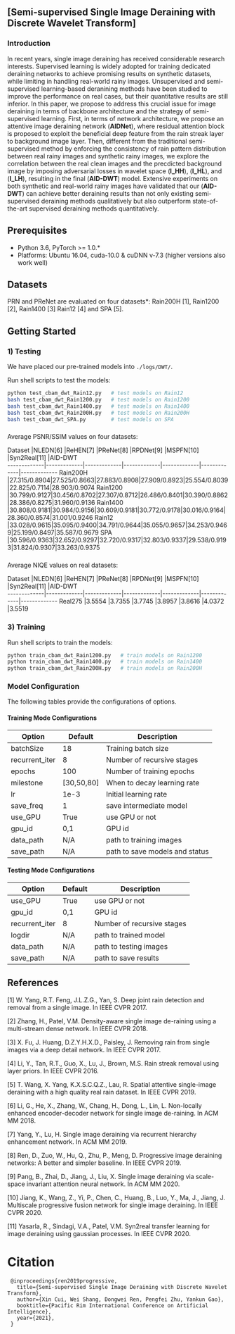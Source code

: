 ## [Semi-supervised Single Image Deraining with Discrete Wavelet Transform]

### Introduction
In recent years, single image deraining has received considerable research interests.
Supervised learning is widely adopted for training dedicated deraining networks to achieve promising results on synthetic datasets, while limiting in handling real-world rainy images. 
Unsupervised and semi-supervised learning-based deranining methods have been studied to improve the performance on real cases, but their quantitative results are still inferior.
In this paper, we propose to address this crucial issue for image deraining in terms of backbone architecture and the strategy of semi-supervised learning. 
First, in terms of network architecture, we propose an attentive image deraining network (**AIDNet**), where residual attention block is proposed to exploit the beneficial deep feature from the rain streak layer to background image layer.
Then, different from the traditional semi-supervised method by enforcing the consistency of rain pattern distribution between real rainy images and synthetic rainy images, we explore the correlation between the real clean images and the precdicted background image by imposing adversarial losses in wavelet space (**I_HH**), (**I_HL**), and (**I_LH**), resulting in the final (**AID-DWT**) model.
Extensive experiments on both synthetic and real-world rainy images have validated that our (**AID-DWT**) can achieve better deraining results than not only existing semi-supervised deraining methods qualitatively but also outperform state-of-the-art supervised deraining methods quantitatively.

## Prerequisites
- Python 3.6, PyTorch >= 1.0.*
- Platforms: Ubuntu 16.04, cuda-10.0 & cuDNN v-7.3 (higher versions also work well)


## Datasets

PRN and PReNet are evaluated on four datasets*: 
Rain200H [1], Rain1200 [2], Rain1400 [3] Rain12 [4] and SPA [5]. 
 

## Getting Started

### 1) Testing

We have placed our pre-trained models into `./logs/DWT/`. 

Run shell scripts to test the models:
```bash
python test_cbam_dwt_Rain12.py   # test models on Rain12
bash test_cbam_dwt_Rain1200.py   # test models on Rain1200
bash test_cbam_dwt_Rain1400.py   # test models on Rain1400
bash test_cbam_dwt_Rain200H.py   # test models on Rain200H 
bash test_cbam_dwt_SPA.py        # test models on SPA
```

###
Average PSNR/SSIM values on four datasets:

Dataset      |NLEDN[6]     |ReHEN[7]     |PReNet[8]    |RPDNet[9]    |MSPFN[10]    |Syn2Real[11] |AID-DWT     
-------------|-------------|-------------|-------------|-------------|-------------|-------------
Rain200H     |27.315/0.8904|27.525/0.8663|27.883/0.8908|27.909/0.8923|25.554/0.8039|22.825/0.7114|28.903/0.9074
Rain1200     |30.799/0.9127|30.456/0.8702|27.307/0.8712|26.486/0.8401|30.390/0.8862|28.386/0.8275|31.960/0.9136
Rain1400     |30.808/0.9181|30.984/0.9156|30.609/0.9181|30.772/0.9178|30.016/0.9164|28.360/0.8574|31.001/0.9246
Rain12       |33.028/0.9615|35.095/0.9400|34.791/0.9644|35.055/0.9657|34.253/0.9469|25.199/0.8497|35.587/0.9679
SPA          |30.596/0.9363|32.652/0.9297|32.720/0.9317|32.803/0.9337|29.538/0.9193|31.824/0.9307|33.263/0.9375

###
Average NIQE values on real datasets:

Dataset      |NLEDN[6]     |ReHEN[7]     |PReNet[8]    |RPDNet[9]    |MSPFN[10]    |Syn2Real[11] |AID-DWT     
-------------|-------------|-------------|-------------|-------------|-------------|-------------
Real275      |3.5554       |3.7355       |3.7745       |3.8957       |3.8616       |4.0372       |3.5519

### 3) Training

Run shell scripts to train the models:
```bash
python train_cbam_dwt_Rain1200.py   # train models on Rain1200  
python train_cbam_dwt_Rain1400.py   # train models on Rain1400
python train_cbam_dwt_Rain200H.py   # train models on Rain200H     
``` 

### Model Configuration

The following tables provide the configurations of options. 

#### Training Mode Configurations

Option                 |Default        | Description
-----------------------|---------------|------------
batchSize              | 18            | Training batch size
recurrent_iter         | 8             | Number of recursive stages
epochs                 | 100           | Number of training epochs
milestone              | [30,50,80]    | When to decay learning rate
lr                     | 1e-3          | Initial learning rate
save_freq              | 1             | save intermediate model
use_GPU                | True          | use GPU or not
gpu_id                 | 0,1           | GPU id
data_path              | N/A           | path to training images
save_path              | N/A           | path to save models and status           

#### Testing Mode Configurations

Option                 |Default           | Description
-----------------------|------------------|------------
use_GPU                | True             | use GPU or not
gpu_id                 | 0,1                | GPU id
recurrent_iter         | 8                | Number of recursive stages
logdir                 | N/A              | path to trained model
data_path              | N/A              | path to testing images
save_path              | N/A              | path to save results

## References
[1] W. Yang, R.T. Feng, J.L.Z.G., Yan, S. Deep joint rain detection and removal from a single image. In IEEE CVPR 2017.

[2] Zhang, H., Patel, V.M. Density-aware single image de-raining using a multi-stream dense network. In IEEE CVPR 2018.

[3] X. Fu, J. Huang, D.Z.Y.H.X.D., Paisley, J. Removing rain from single images via a deep detail network. In IEEE CVPR 2017.

[4] Li, Y., Tan, R.T., Guo, X., Lu, J., Brown, M.S. Rain streak removal using layer priors. In IEEE CVPR 2016.

[5] T. Wang, X. Yang, K.X.S.C.Q.Z., Lau, R. Spatial attentive single-image deraining with a high quality real rain dataset. In IEEE CVPR 2019.

[6] Li, G., He, X., Zhang, W., Chang, H., Dong, L., Lin, L. Non-locally enhanced encoder-decoder network for single image de-raining. In ACM MM 2018.

[7] Yang, Y., Lu, H. Single image deraining via recurrent hierarchy enhancement network. In ACM MM 2019.

[8] Ren, D., Zuo, W., Hu, Q., Zhu, P., Meng, D. Progressive image deraining networks: A better and simpler baseline. In IEEE CVPR 2019.

[9] Pang, B., Zhai, D., Jiang, J., Liu, X. Single image deraining via scale-space invariant attention neural network. In ACM MM 2020.

[10] Jiang, K., Wang, Z., Yi, P., Chen, C., Huang, B., Luo, Y., Ma, J., Jiang, J. Multiscale progressive fusion network for single image deraining. In IEEE CVPR 2020.

[11] Yasarla, R., Sindagi, V.A., Patel, V.M. Syn2real transfer learning for image deraining using gaussian processes. In IEEE CVPR 2020.


# Citation

```
 @inproceedings{ren2019progressive,
   title={Semi-supervised Single Image Deraining with Discrete Wavelet Transform},
   author={Xin Cui, Wei Shang, Dongwei Ren, Pengfei Zhu, Yankun Gao},
   booktitle={Pacific Rim International Conference on Artificial Intelligence},
   year={2021},
 }
 ```
